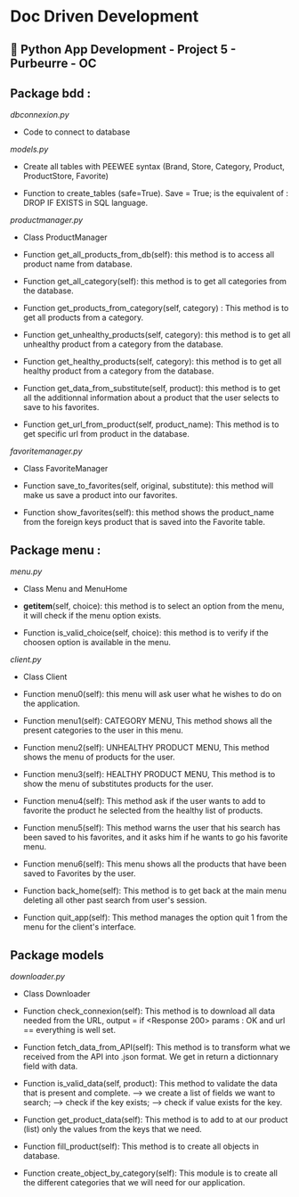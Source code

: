 
# Doc Driven Development

## :snake: Python App Development - Project 5 - Purbeurre - OC

## Package bdd : 

*dbconnexion.py*

- Code to connect to database


*models.py*

- Create all tables with PEEWEE syntax (Brand, Store, Category, Product, ProductStore, Favorite)

- Function to create_tables (safe=True).
Save = True; is the equivalent of : DROP IF EXISTS in SQL language.


*productmanager.py*

- Class ProductManager

- Function get_all_products_from_db(self): this method is to access all product name from database.

- Function get_all_category(self): this method is to get all categories from the database.

- Function get_products_from_category(self, category) : This method is to get all products from a category.

- Function get_unhealthy_products(self, category): this method is to get all unhealthy product from a category
from the database.

- Function get_healthy_products(self, category): this method is to get all healthy product from a category from the database.

- Function get_data_from_substitute(self, product): this method is to get all the additionnal information about a
product that the user selects to save to his favorites.

- Function get_url_from_product(self, product_name): This method is to get specific url from product in the database.


*favoritemanager.py*

- Class FavoriteManager

- Function save_to_favorites(self, original, substitute): this method will make us save a product into our favorites.

- Function show_favorites(self): this method shows the product_name from the foreign keys 
product that is saved into the Favorite table.


## Package menu :

*menu.py*

- Class Menu and MenuHome

- __getitem__(self, choice): this method  is  to  select  an option from the menu, it will check  if the menu option exists.

- Function is_valid_choice(self, choice): this method is  to  verify if the  choosen
option is available in the menu.


*client.py*

- Class Client

- Function menu0(self): this menu will ask user what he wishes to do on the application.

- Function menu1(self): CATEGORY MENU,
This method shows all the present categories to the user in this menu.

- Function menu2(self): UNHEALTHY PRODUCT MENU,
This method shows the menu of products for the user. 

- Function menu3(self): HEALTHY PRODUCT MENU,
This method is to show the menu of substitutes products for the user.


- Function menu4(self): This method ask if the user wants to add to favorite the product he selected from the healthy list of products.

- Function menu5(self): This method warns the user that his search has been
saved to his favorites, and it asks him if he wants to go his favorite menu.

- Function menu6(self): This menu shows all the products that have been saved to Favorites by the user.

- Function back_home(self): This method is to get back at the main menu deleting all other past
search from user's session.

- Function quit_app(self): This method manages the option quit 1 from the menu for the client's interface.



## Package models

*downloader.py*

- Class Downloader

- Function check_connexion(self):
This method is to download all data needed
from the URL,
output = if <Response 200> params : OK
and url == everything is well set.

- Function fetch_data_from_API(self):
This method is to transform what we received from the API into .json format.
We get in return a dictionnary field with data.

- Function is_valid_data(self, product):
This method to validate the data that is present and complete.
        --> we create a list of fields we want to search;
        --> check if the key exists;
        --> check if value exists for the key.

- Function get_product_data(self):
This method is to add to at our product (list) only the values from
the keys that we need.

- Function fill_product(self): This method is to create all objects in database.

- Function create_object_by_category(self): This module is to create all the different categories
that we will need for our application.
